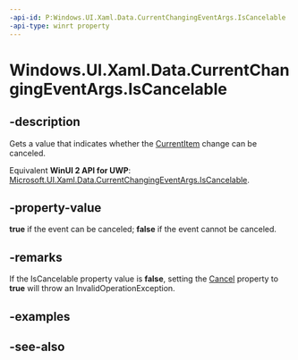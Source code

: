 ```yaml
---
-api-id: P:Windows.UI.Xaml.Data.CurrentChangingEventArgs.IsCancelable
-api-type: winrt property
---
```


<!-- Property syntax
public bool IsCancelable { get; }
-->

# Windows.UI.Xaml.Data.CurrentChangingEventArgs.IsCancelable

## -description
Gets a value that indicates whether the [CurrentItem](icollectionview_currentitem.md) change can be canceled.

Equivalent **WinUI 2 API for UWP**: [Microsoft.UI.Xaml.Data.CurrentChangingEventArgs.IsCancelable](/windows/winui/api/microsoft.ui.xaml.data.currentchangingeventargs.iscancelable).

## -property-value
**true** if the event can be canceled; **false** if the event cannot be canceled.

## -remarks
If the IsCancelable property value is **false**, setting the [Cancel](currentchangingeventargs_cancel.md) property to **true** will throw an InvalidOperationException.

## -examples

## -see-also
